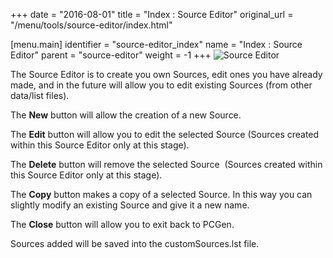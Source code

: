 +++
date = "2016-08-01"
title = "Index : Source Editor"
original_url = "/menu/tools/source-editor/index.html"

[menu.main]
    identifier = "source-editor_index"
    name = "Index : Source Editor"
    parent = "source-editor"
        weight = -1
+++
![Source Editor](../../../images/editors/source/sectionheading.png)

The Source Editor is to create you own Sources, edit ones you have
already made, and in the future will allow you to edit existing Sources
(from other data/list files).

The **New** button will allow the creation of a new Source.

The **Edit** button will allow you to edit the selected Source (Sources
created within this Source Editor only at this stage).

The **Delete** button will remove the selected Source  (Sources created
within this Source Editor only at this stage).

The **Copy** button makes a copy of a selected Source. In this way you
can slightly modify an existing Source and give it a new name.

The **Close** button will allow you to exit back to PCGen.

Sources added will be saved into the customSources.lst file.



